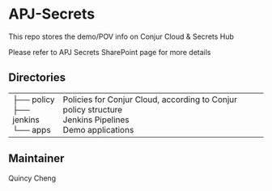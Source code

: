 # APJ-Secrets

This repo stores the demo/POV info on Conjur Cloud & Secrets Hub

Please refer to APJ Secrets SharePoint page for more details

## Directories
<table>
  <tr>
    <td>
├── policy<br/>
├── jenkins<br/>
└── apps
</td><td>
Policies for Conjur Cloud, according to Conjur policy structure<br/>
Jenkins Pipelines<br/>
Demo applications
</td>
</tr>
</table>

## Maintainer
Quincy Cheng